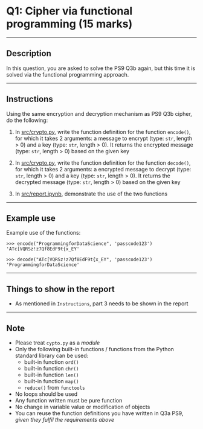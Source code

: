 # Q1: Cipher via functional programming (15 marks)

---

## Description

In this question, you are asked to solve the PS9 Q3b again, but this time it is solved via the functional programming approach.

---

## Instructions

Using the same encryption and decryption mechanism as PS9 Q3b cipher, do the following:

1. In [src/crypto.py](src/crypto.py), write the function definition for the function `encode()`, for which it takes 2 arguments: a message to encrypt (type: `str`, length > 0) and a key (type: `str`, length > 0). It returns the encrypted message (type: `str`, length > 0) based on the given key

2. In [src/crypto.py](src/crypto.py), write the function definition for the function `decode()`, for which it takes 2 arguments: a encrypted message to decrypt (type: `str`, length > 0) and a key (type: `str`, length > 0). It returns the decrypted message (type: `str`, length > 0) based on the given key

3. In [src/report.ipynb](src/report.ipynb), demonstrate the use of the two functions

---

## Example use

Example use of the functions:

```
>>> encode("ProgrammingforDataScience", 'passcode123')
'ATc[VQRSz!z7Qf8EdF9t{x_EY'

>>> decode("ATc[VQRSz!z7Qf8EdF9t{x_EY", 'passcode123')
'ProgrammingforDataScience'
```

---

## Things to show in the report

* As mentioned in `Instructions`, part 3 needs to be shown in the report

---

## Note

* Please treat `cypto.py` as a _module_
* Only the following built-in functions / functions from the Python standard library can be used:
  * built-in function `ord()`
  * built-in function `chr()`
  * built-in function `len()`
  * built-in function `map()`
  * `reduce()` from `functools`
* No loops should be used
* Any function written must be pure function
* No change in variable value or modification of objects
* You can reuse the function definitions you have written in Q3a PS9, _given they fulfil the requirements above_

